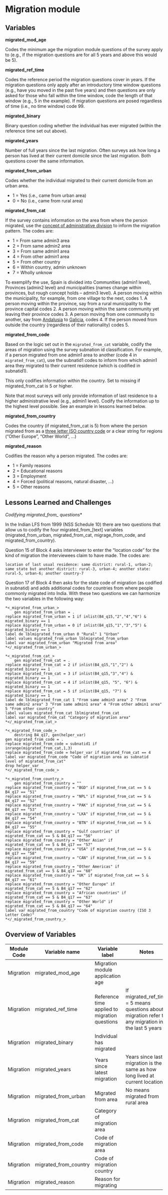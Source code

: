 # Migration module

## Variables

**migrated_mod_age**

Codes the minimum age the migration module questions of the survey apply to (e.g., if the migration questions are for all 5 years and above this would be 5).

**migrated_ref_time**

Codes the reference period the migration questions cover in years. If the migration questions only apply after an introductory time window questions (e.g., have you moved in the past five years) and then questions are only asked for those who fall within the time window, code the length of that window (e.g., 5 in the example). If migration questions are posed regardless of time (i.e., no time window) code 99.

**migrated_binary**

Binary question coding whether the individual has ever migrated (within the reference time set out above).

**migrated_years**

Number of full years since the last migration. Often surveys ask how long a person has lived at their current domicile since the last migration. Both questions cover the same information.

**migrated_from_urban**

Codes whether the individual migrated to their current domicile from an urban area.

- 1 = Yes (i.e., came from urban area)
- 0 = No (i.e., came from rural area)

**migrated_from_cat**

If the survey contains information on the area from where the person migrated, use the [concept of administrative division](https://en.wikipedia.org/wiki/Administrative_division) to inform the migration pattern. The codes are: 

- 1 = From same admin3 area
- 2 = From same admin2 area
- 3 = From same admin1 area
- 4 = From other admin1 area
- 5 = From other country
- 6 = Within country, admin unknown
- 7 = Wholly unknow

To exemplify the use, Spain is divided into Communities (admin1 level), Provinces (admin2 level) and municipalities (names change within provinces, but rough concept holds – admin3 level). A person moving within the municipality, for example, from one village to the next, codes 1. A person moving within the province, say from a rural municipality to the province capital codes 2. A person moving within the same community yet leaving their province codes 3. A person moving from one community to another, say from [Andalusia](https://en.wikipedia.org/wiki/Andalusia) to [Galicia](https://en.wikipedia.org/wiki/Galicia_(Spain)), codes 4. If the person moved from outside the country (regardless of their nationality) codes 5.

**migrated_from_code**

Based on the logic set out in the `migrated_from_cat` variable, codify the areas of migration using the survey subnation id classification. For example, if a person migrated from one admin1 area to another (code 4 in `migrated_from_cat`), use the subnatid1 codes to inform from which admin1 area they migrated to their current residence (which is codified in subnatid1).

This only codifies information within the country. Set to missing if migrated_from_cat is 5 or higher.

Note that most surveys will only provide information of last residence to a higher administrative level (e.g., admin1 level). Codify the information up to the highest level possible. See an example in lessons learned below.

**migrated_from_country**

Codes the country (if migrated_from_cat is 5) from where the person migrated from as a [three letter ISO country code](https://en.wikipedia.org/wiki/ISO_3166-1_alpha-3) or a clear string for regions (“Other Europe”, “Other World”, …)

**migrated_reason**

Codifies the reason why a person migrated. The codes are: 

- 1 = Family reasons
- 2 = Educational reasons
- 3 = Employment
- 4 = Forced (political reasons, natural disaster, …)
- 5 = Other reasons

## Lessons Learned and Challenges

**Codifying migrated_from_* questions**

In the Indian LFS from 1999 (NSS Schedule 10) there are two questions that allow us to codify the four migrated_from_[text] variables (migrated_from_urban, migrated_from_cat, migrage_from_code, and migrated_from_country).

Question 15 of Block 4 asks interviewer to enter the “location code” for the kind of migration the interviewees claim to have made. The codes are:

```
location of last usual residence: same district: rural-1, urban-2; same state but another district: rural-3, urban-4; another state: rural-5, urban-6; another country-7
```

Question 17 of Block 4 then asks for the state code of migration (as codified in subnatid) and adds additional codes for countries from where people commonly migrated into India.
With these two questions we can harmonize the two variables in the following way:

```
*<_migrated_from_urban_>
	gen migrated_from_urban = .
replace migrated_from_urban = 1 if inlist(B4_q15,"2","4","6") &
migrated_binary == 1
replace migrated_from_urban = 0 if inlist(B4_q15,"1","3","5") &
migrated_binary == 1
label de lblmigrated_from_urban 0 "Rural" 1 "Urban"
label values migrated_from_urban lblmigrated_from_urban
label var migrated_from_urban "Migrated from area"
*</_migrated_from_urban_>
	
*<_migrated_from_cat_>
	gen migrated_from_cat = .
replace migrated_from_cat = 2 if inlist(B4_q15,"1","2") &
migrated_binary == 1
replace migrated_from_cat = 3 if inlist(B4_q15,"3","4") &
migrated_binary == 1
replace migrated_from_cat = 4 if inlist(B4_q15, "5", "6") &
migrated_binary == 1
replace migrated_from_cat = 5 if inlist(B4_q15, "7") &
migrated_binary == 1
label de lblmigrated_from_cat 1 "From same admin3 area" 2 "From
same admin2 area" 3 "From same admin1 area" 4 "From other admin1 area" 5 "From other country"
label values migrated_from_cat lblmigrated_from_cat
label var migrated_from_cat "Category of migration area"
*</_migrated_from_cat_>
	
*<_migrated_from_code_>
	destring B4_q17, gen(helper_var)
gen migrated_from_code = .
replace migrated_from_code = subnatid1 if
inrange(migrated_from_cat,1,3)
replace migrated_from_code = helper_var if migrated_from_cat == 4
label var migrated_from_code "Code of migration area as subnatid
level of migrated_from_cat"
drop helper_var
*</_migrated_from_code_>
	
*<_migrated_from_country_>
	gen migrated_from_country = ""
replace migrated_from_country = "BGD" if migrated_from_cat == 5 &
B4_q17 == "51"
replace migrated_from_country = "NPL" if migrated_from_cat == 5 &
B4_q17 == "52"
replace migrated_from_country = "PAK" if migrated_from_cat == 5 &
B4_q17 == "53"
replace migrated_from_country = "LKA" if migrated_from_cat == 5 &
B4_q17 == "54"
replace migrated_from_country = "BTN" if migrated_from_cat == 5 &
B4_q17 == "55"
replace migrated_from_country = "Gulf countries" if
migrated_from_cat == 5 & B4_q17 == "56"
replace migrated_from_country = "Other Asian" if
migrated_from_cat == 5 & B4_q17 == "57"
replace migrated_from_country = "USA" if migrated_from_cat == 5 &
B4_q17 == "58"
replace migrated_from_country = "CAN" if migrated_from_cat == 5 &
B4_q17 == "59"
replace migrated_from_country = "Other Americas" if
migrated_from_cat == 5 & B4_q17 == "60"
replace migrated_from_country = "UK" if migrated_from_cat == 5 &
B4_q17 == "61"
replace migrated_from_country = "Other Europe" if
migrated_from_cat == 5 & B4_q17 == "62"
replace migrated_from_country = "African countries" if
migrated_from_cat == 5 & B4_q17 == "63"
replace migrated_from_country = "Other World" if
migrated_from_cat == 5 & B4_q17 == "64"
label var migrated_from_country "Code of migration country (ISO 3
Letter Code)"
*</_migrated_from_country_>
 ```
 
## Overview of Variables

| Module Code | Variable name | Variable label | Notes |
|-------------|---------------|----------------|-------|
| Migration | migrated_mod_age | Migration module application age | |
| Migration | migrated_ref_time | Reference time applied to migration questions | If migrated_ref_time = 5 means questions about migration refer to any migration in the last 5 years |
| Migration | migrated_binary | Individual has migrated | |
| Migration | migrated_years | Years since latest migration | Years since last migration is the same as how long lived at current location |
| Migration | migrated_from_urban | Migrated from area | No means migrated from rural area |
| Migration | migrated_from_cat | Category of migration area | |
| Migration | migrated_from_code | Code of migration area | |
| Migration | migrated_from_country | Code of migration country | |
| Migration | migrated_reason | Reason for migrating | |
